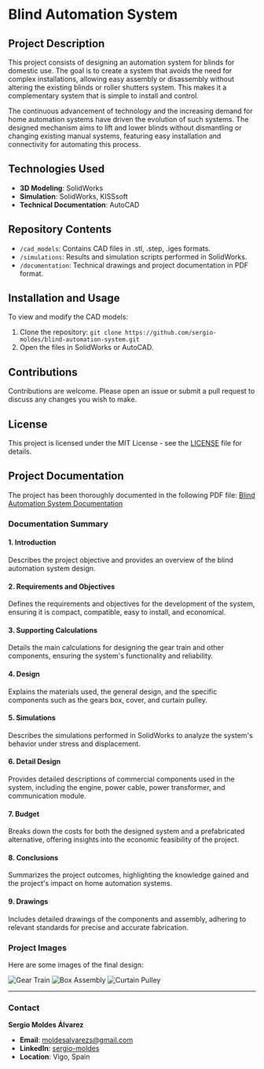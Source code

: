 # Blind Automation System

## Project Description

This project consists of designing an automation system for blinds for domestic use. The goal is to create a system that avoids the need for complex installations, allowing easy assembly or disassembly without altering the existing blinds or roller shutters system. This makes it a complementary system that is simple to install and control.

The continuous advancement of technology and the increasing demand for home automation systems have driven the evolution of such systems. The designed mechanism aims to lift and lower blinds without dismantling or changing existing manual systems, featuring easy installation and connectivity for automating this process.

## Technologies Used

- **3D Modeling**: SolidWorks
- **Simulation**: SolidWorks, KISSsoft
- **Technical Documentation**: AutoCAD

## Repository Contents

- `/cad_models`: Contains CAD files in .stl, .step, .iges formats.
- `/simulations`: Results and simulation scripts performed in SolidWorks.
- `/documentation`: Technical drawings and project documentation in PDF format.

## Installation and Usage

To view and modify the CAD models:

1. Clone the repository: `git clone https://github.com/sergio-moldes/blind-automation-system.git`
2. Open the files in SolidWorks or AutoCAD.

## Contributions

Contributions are welcome. Please open an issue or submit a pull request to discuss any changes you wish to make.

## License

This project is licensed under the MIT License - see the [LICENSE](LICENSE) file for details.

## Project Documentation

The project has been thoroughly documented in the following PDF file: [Blind Automation System Documentation](documentation/Blind_Automation_System.pdf)

### Documentation Summary

#### 1. Introduction

Describes the project objective and provides an overview of the blind automation system design.

#### 2. Requirements and Objectives

Defines the requirements and objectives for the development of the system, ensuring it is compact, compatible, easy to install, and economical.

#### 3. Supporting Calculations

Details the main calculations for designing the gear train and other components, ensuring the system's functionality and reliability.

#### 4. Design

Explains the materials used, the general design, and the specific components such as the gears box, cover, and curtain pulley.

#### 5. Simulations

Describes the simulations performed in SolidWorks to analyze the system's behavior under stress and displacement.

#### 6. Detail Design

Provides detailed descriptions of commercial components used in the system, including the engine, power cable, power transformer, and communication module.

#### 7. Budget

Breaks down the costs for both the designed system and a prefabricated alternative, offering insights into the economic feasibility of the project.

#### 8. Conclusions

Summarizes the project outcomes, highlighting the knowledge gained and the project's impact on home automation systems.

#### 9. Drawings

Includes detailed drawings of the components and assembly, adhering to relevant standards for precise and accurate fabrication.

### Project Images

Here are some images of the final design:

![Gear Train](images/gear_train.png)
![Box Assembly](images/box_assembly.png)
![Curtain Pulley](images/curtain_pulley.png)

---

### Contact

**Sergio Moldes Álvarez**

- **Email**: [moldesalvarezs@gmail.com](mailto:moldesalvarezs@gmail.com)
- **LinkedIn**: [sergio-moldes](https://www.linkedin.com/in/sergio-moldes/)
- **Location**: Vigo, Spain
